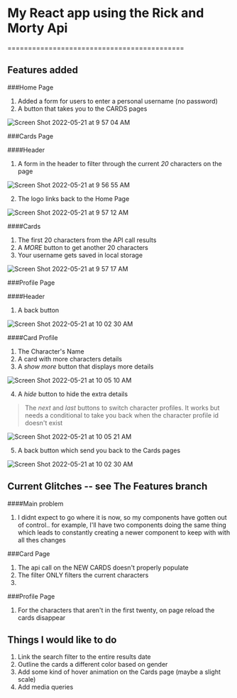 # My React app using the Rick and Morty Api
===========================================

## Features added

###Home Page 
1. Added a form for users to enter a personal username (no password)
2. A button that takes you to the CARDS pages

![Screen Shot 2022-05-21 at 9 57 04 AM](https://user-images.githubusercontent.com/92553207/169703309-9713bcd2-3b92-4903-b907-d1baea63eac2.png)

###Cards Page

####Header
1. A form in the header to filter through the current *20* characters on the page
 
![Screen Shot 2022-05-21 at 9 56 55 AM](https://user-images.githubusercontent.com/92553207/169703318-f3ea6e1e-c9d3-4cb0-964b-2e3440809c13.png)

2. The logo links back to the Home Page
 
![Screen Shot 2022-05-21 at 9 57 12 AM](https://user-images.githubusercontent.com/92553207/169703486-48b6224d-742f-4645-b2bf-d754cfac9f2f.png)


####Cards
1. The first 20 characters from the API call results
2. A *MORE* button to get another 20 characters
3. Your username gets saved in local storage

![Screen Shot 2022-05-21 at 9 57 17 AM](https://user-images.githubusercontent.com/92553207/169703430-b76f5e50-0088-467c-8c46-9cf4bfabab5c.png)


###Profile Page

####Header
1. A back button

![Screen Shot 2022-05-21 at 10 02 30 AM](https://user-images.githubusercontent.com/92553207/169703406-d3e0b115-c80c-4599-b352-480e73adff70.png)

####Card Profile

1. The Character's Name
2. A card with more characters details
3. A *show more* button that displays more details

![Screen Shot 2022-05-21 at 10 05 10 AM](https://user-images.githubusercontent.com/92553207/169703439-dda6a6c4-2bf1-4584-b4c5-b40d3f7ea57b.png)

4. A *hide* button to hide the extra details
> The *next* and *last* buttons to switch character profiles. It works but needs a conditional to take you back when the character profile id doesn't exist

![Screen Shot 2022-05-21 at 10 05 21 AM](https://user-images.githubusercontent.com/92553207/169703373-0a3d9f72-77cb-4ed1-8c14-36621fed898c.png)

5. A back button which send you back to the Cards pages

![Screen Shot 2022-05-21 at 10 02 30 AM](https://user-images.githubusercontent.com/92553207/169703465-d8c7a889-2904-49ad-abb7-3a84febdd001.png)




## Current Glitches -- see The Features branch

####Main problem 

1. I didnt expect to go where it is now, so my components have gotten out of control.. for example, I'll have two components doing the same thing which leads to constantly creating a newer component to keep with with all thes changes

###Card Page

1. The api call on the NEW CARDS doesn't properly populate
2. The filter ONLY filters the current characters
3. 
###Profile Page

1. For the characters that aren't in the first twenty, on page reload the cards disappear

## Things I would like to do 

1. Link the search filter to the entire results date
2. Outline the cards a different color based on gender
3. Add some kind of hover animation on the Cards page (maybe a slight scale)
4. Add media queries
